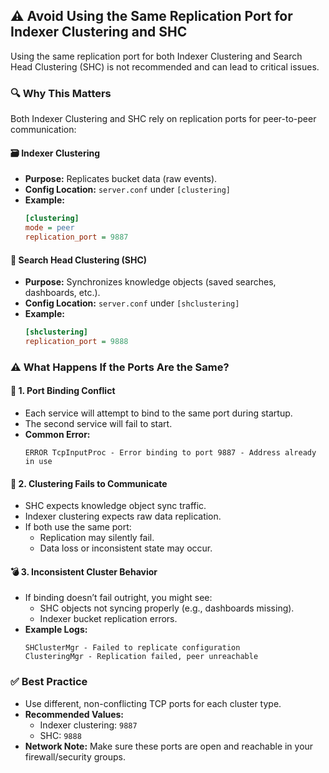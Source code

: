 ## ⚠️ Avoid Using the Same Replication Port for Indexer Clustering and SHC

Using the same replication port for both Indexer Clustering and Search Head Clustering (SHC) is not recommended and can lead to critical issues.

### 🔍 Why This Matters
Both Indexer Clustering and SHC rely on replication ports for peer-to-peer communication:

#### 🗃️ Indexer Clustering
- **Purpose:** Replicates bucket data (raw events).
- **Config Location:** `server.conf` under `[clustering]`
- **Example:**
  ```ini
  [clustering]
  mode = peer
  replication_port = 9887
  ```

#### 🧠 Search Head Clustering (SHC)
- **Purpose:** Synchronizes knowledge objects (saved searches, dashboards, etc.).
- **Config Location:** `server.conf` under `[shclustering]`
- **Example:**
  ```ini
  [shclustering]
  replication_port = 9888
  ```

### ⚠️ What Happens If the Ports Are the Same?

#### 🚨 1. Port Binding Conflict
- Each service will attempt to bind to the same port during startup.
- The second service will fail to start.
- **Common Error:**
  ```
  ERROR TcpInputProc - Error binding to port 9887 - Address already in use
  ```

#### 🚫 2. Clustering Fails to Communicate
- SHC expects knowledge object sync traffic.
- Indexer clustering expects raw data replication.
- If both use the same port:
  - Replication may silently fail.
  - Data loss or inconsistent state may occur.

#### 💣 3. Inconsistent Cluster Behavior
- If binding doesn’t fail outright, you might see:
  - SHC objects not syncing properly (e.g., dashboards missing).
  - Indexer bucket replication errors.
- **Example Logs:**
  ```
  SHClusterMgr - Failed to replicate configuration
  ClusteringMgr - Replication failed, peer unreachable
  ```

### ✅ Best Practice
- Use different, non-conflicting TCP ports for each cluster type.
- **Recommended Values:**
  - Indexer clustering: `9887`
  - SHC: `9888`
- **Network Note:** Make sure these ports are open and reachable in your firewall/security groups.

